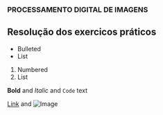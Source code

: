 ### PROCESSAMENTO DIGITAL DE IMAGENS
## Resolução dos exercicos práticos

- Bulleted
- List

1. Numbered
2. List

**Bold** and _Italic_ and `Code` text

[Link](url) and ![Image](src)
